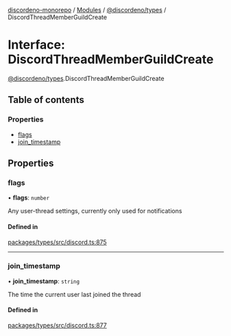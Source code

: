 [discordeno-monorepo](../README.md) / [Modules](../modules.md) / [@discordeno/types](../modules/discordeno_types.md) / DiscordThreadMemberGuildCreate

# Interface: DiscordThreadMemberGuildCreate

[@discordeno/types](../modules/discordeno_types.md).DiscordThreadMemberGuildCreate

## Table of contents

### Properties

- [flags](discordeno_types.DiscordThreadMemberGuildCreate.md#flags)
- [join_timestamp](discordeno_types.DiscordThreadMemberGuildCreate.md#join_timestamp)

## Properties

### flags

• **flags**: `number`

Any user-thread settings, currently only used for notifications

#### Defined in

[packages/types/src/discord.ts:875](https://github.com/deepsarda/discordeno/blob/c6dc30bb/packages/types/src/discord.ts#L875)

---

### join_timestamp

• **join_timestamp**: `string`

The time the current user last joined the thread

#### Defined in

[packages/types/src/discord.ts:877](https://github.com/deepsarda/discordeno/blob/c6dc30bb/packages/types/src/discord.ts#L877)
